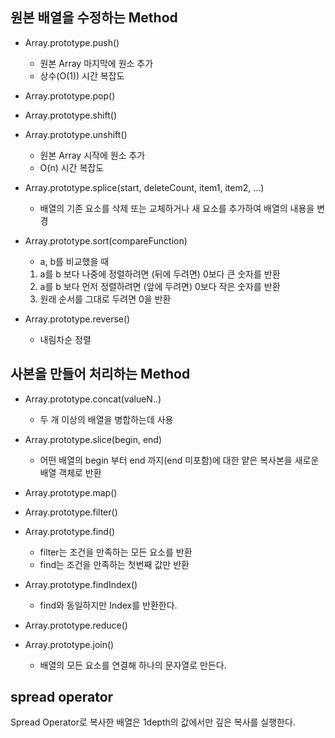 ## 원본 배열을 수정하는 Method
- Array.prototype.push()
  - 원본 Array 마지막에 원소 추가
  - 상수(O(1)) 시간 복잡도

- Array.prototype.pop()

- Array.prototype.shift()

- Array.prototype.unshift()
  - 원본 Array 시작에 원소 추가
  - O(n) 시간 복잡도

- Array.prototype.splice(start, deleteCount, item1, item2, ...)
  - 배열의 기존 요소를 삭제 또는 교체하거나 새 요소를 추가하여 배열의 내용을 변경 

- Array.prototype.sort(compareFunction)
  - a, b를 비교했을 때
  1. a를 b 보다 나중에 정렬하려면 (뒤에 두려면) 0보다  큰 숫자를 반환
  2. a를 b 보다 먼저 정렬하려면 (앞에 두려면) 0보다 작은 숫자를 반환 
  3. 원래 순서를 그대로 두려면 0을 반환

- Array.prototype.reverse()
  - 내림차순 정렬

## 사본을 만들어 처리하는 Method
- Array.prototype.concat(valueN..)
  - 두 개 이상의 배열을 병합하는데 사용

- Array.prototype.slice(begin, end)
  - 어떤 배열의 begin 부터 end 까지(end 미포함)에 대한 얕은 복사본을 새로운 배열 객체로 반환

- Array.prototype.map()

- Array.prototype.filter()

- Array.prototype.find()
  - filter는 조건을 만족하는 모든 요소를 반환
  - find는 조건을 만족하는 첫번째 값만 반환

- Array.prototype.findIndex()
  - find와 동일하지만 Index를 반환한다.

- Array.prototype.reduce()

- Array.prototype.join()
    - 배열의 모든 요소를 연결해 하나의 문자열로 만든다.

## spread operator
Spread Operator로 복사한 배열은 1depth의 값에서만 깊은 복사를 실행한다. 




